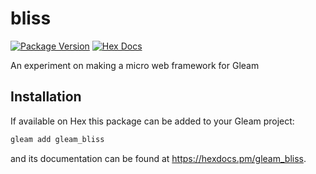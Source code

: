# bliss

[![Package Version](https://img.shields.io/hexpm/v/gleam_web)](https://hex.pm/packages/gleam_bliss)
[![Hex Docs](https://img.shields.io/badge/hex-docs-ffaff3)](https://hexdocs.pm/gleam_bliss/)

An experiment on making a micro web framework for Gleam

## Installation

If available on Hex this package can be added to your Gleam project:

```sh
gleam add gleam_bliss
```

and its documentation can be found at <https://hexdocs.pm/gleam_bliss>.
